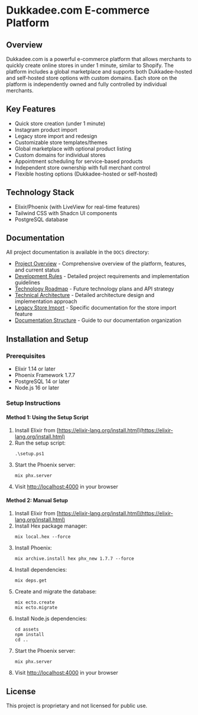 # Dukkadee.com E-commerce Platform

## Overview
Dukkadee.com is a powerful e-commerce platform that allows merchants to quickly create online stores in under 1 minute, similar to Shopify. The platform includes a global marketplace and supports both Dukkadee-hosted and self-hosted store options with custom domains. Each store on the platform is independently owned and fully controlled by individual merchants.

## Key Features
- Quick store creation (under 1 minute)
- Instagram product import
- Legacy store import and redesign
- Customizable store templates/themes
- Global marketplace with optional product listing
- Custom domains for individual stores
- Appointment scheduling for service-based products
- Independent store ownership with full merchant control
- Flexible hosting options (Dukkadee-hosted or self-hosted)

## Technology Stack
- Elixir/Phoenix (with LiveView for real-time features)
- Tailwind CSS with Shadcn UI components
- PostgreSQL database

## Documentation

All project documentation is available in the `DOCS` directory:

- [Project Overview](DOCS/project_overview.md) - Comprehensive overview of the platform, features, and current status
- [Development Rules](DOCS/development_rules.md) - Detailed project requirements and implementation guidelines
- [Technology Roadmap](DOCS/technology_roadmap.md) - Future technology plans and API strategy
- [Technical Architecture](DOCS/technical_architecture.md) - Detailed architecture design and implementation approach
- [Legacy Store Import](DOCS/legacy_store_import.md) - Specific documentation for the store import feature
- [Documentation Structure](DOCS/documentation_structure.md) - Guide to our documentation organization

## Installation and Setup

### Prerequisites
- Elixir 1.14 or later
- Phoenix Framework 1.7.7
- PostgreSQL 14 or later
- Node.js 16 or later

### Setup Instructions

#### Method 1: Using the Setup Script
1. Install Elixir from [https://elixir-lang.org/install.html](https://elixir-lang.org/install.html)
2. Run the setup script:
   ```
   .\setup.ps1
   ```
3. Start the Phoenix server:
   ```
   mix phx.server
   ```
4. Visit [http://localhost:4000](http://localhost:4000) in your browser

#### Method 2: Manual Setup
1. Install Elixir from [https://elixir-lang.org/install.html](https://elixir-lang.org/install.html)
2. Install Hex package manager:
   ```
   mix local.hex --force
   ```
3. Install Phoenix:
   ```
   mix archive.install hex phx_new 1.7.7 --force
   ```
4. Install dependencies:
   ```
   mix deps.get
   ```
5. Create and migrate the database:
   ```
   mix ecto.create
   mix ecto.migrate
   ```
6. Install Node.js dependencies:
   ```
   cd assets
   npm install
   cd ..
   ```
7. Start the Phoenix server:
   ```
   mix phx.server
   ```
8. Visit [http://localhost:4000](http://localhost:4000) in your browser

## License
This project is proprietary and not licensed for public use.
